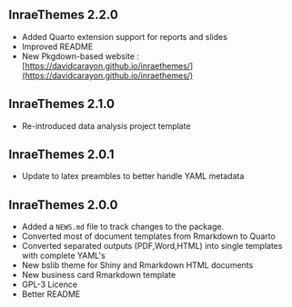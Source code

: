 ## InraeThemes 2.2.0

* Added Quarto extension support for reports and slides
* Improved README
* New Pkgdown-based website : [https://davidcarayon.github.io/inraethemes/](https://davidcarayon.github.io/inraethemes/)

## InraeThemes 2.1.0

* Re-introduced data analysis project template

## InraeThemes 2.0.1

* Update to latex preambles to better handle YAML metadata

## InraeThemes 2.0.0

* Added a `NEWS.md` file to track changes to the package.
* Converted most of document templates from Rmarkdown to Quarto
* Converted separated outputs (PDF,Word,HTML) into single templates with complete YAML's
* New bslib theme for Shiny and Rmarkdown HTML documents
* New business card Rmarkdown template
* GPL-3 Licence
* Better README
